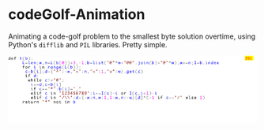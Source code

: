 # codeGolf-Animation

Animating a code-golf problem to the smallest byte solution overtime, using Python's `difflib` and `PIL` libraries.
Pretty simple.

![img](anim.gif)
